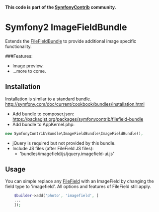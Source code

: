 **This code is part of the [SymfonyContrib](http://symfonycontrib.com/) community.**

# Symfony2 ImageFieldBundle

Extends the [FileFieldBundle](https://github.com/SymfonyContrib/FileFieldBundle)
to provide additional image specific functionality.

###Features:

* Image preview.
* ...more to come.

## Installation

Installation is similar to a standard bundle.
http://symfony.com/doc/current/cookbook/bundles/installation.html

* Add bundle to composer.json: https://packagist.org/packages/symfonycontrib/filefield-bundle
* Add bundle to AppKernel.php:

```php
new SymfonyContrib\Bundle\ImageFieldBundle\ImageFieldBundle(),
```

* jQuery is required but not provided by this bundle.
* Include JS files (after FileField JS files):
    * 'bundles/imagefield/js/jquery.imagefield-ui.js'

## Usage

You can simple replace any [FileField](https://github.com/SymfonyContrib/FileFieldBundle)
with an ImageField by changing the field type to 'imagefield'. All options
and features of FileField still apply.

```php
    $builder->add('photo', 'imagefield', [
    ...
    ]);
```
